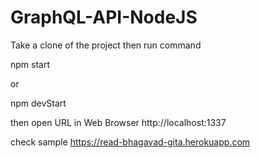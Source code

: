 # GraphQL-API-NodeJS

Take a clone of the project then run command

npm start

or 

npm devStart


then open URL in Web Browser http://localhost:1337

check sample 
https://read-bhagavad-gita.herokuapp.com